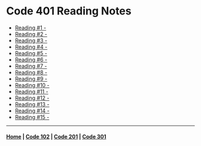 # Code 401 Reading Notes 

  - [Reading #1 - ]()
  - [Reading #2 - ]()
  - [Reading #3 - ]()
  - [Reading #4 - ]()
  - [Reading #5 - ]()
  - [Reading #6 - ]()
  - [Reading #7 - ]()
  - [Reading #8 - ]()
  - [Reading #9 - ]()
  - [Reading #10 - ]()
  - [Reading #11 - ]()
  - [Reading #12 - ]()
  - [Reading #13 - ]()
  - [Reading #14 - ]()
  - [Reading #15 - ]()

***

#### [Home](README.md) | [Code 102](102.md) | [Code 201](201.md) | [Code 301](301.md)